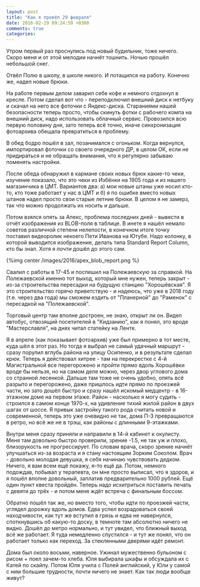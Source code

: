 ```yaml
---
layout: post
title: "Как я провёл 29 февраля"
date: 2016-02-29 09:24:59 +0300
comments: true
categories: 
---
```

Утром первый раз проснулись под новый будильник, тоже ничего. Скоро меня и от этой мелодии начнёт тошнить. Ночью прошёл небольшой снег.

Отвёл Полю в школу, в школе никого. И потащился на работу. Конечно же, надел новые брюки.

На работе первым делом заварил себе кофе и немного отдохнул в кресле. Потом сделал вот что - переподключил внешний диск к нетбуку и скачал на него все фоточки с Яндекс-диска. Стараниями нашей безопасности теперь просто, чтобы скинуть фотки с рабочего компа на внешний диск, надо использовать облачный сервис. Провозился всю первую половину дня, зато теперь всё точно, иначе синхронизация фотоархива обещала превратиться в проблему.

В обед бодро пошёл в зал, позанимался с огоньком. Когда вернулся, импортировал фоточки со своего очередного ДР, в целом ОК, если не придираться и не обращать внимания, что я регулярно забываю поменять настройки.

После обеда обнаружил в кармане своих новых брюк какие-то чеки, изучение показало, что это чеки из Избёнки на 1905 года и из нашего магазинчика в ЦМТ. Вариантов два: а) мои новые штаны уже носил кто-то, кто тоже работает у нас в ЦМТ и б) я по ошибке вместо новых штанов надел просто свои старые летние брюки. В целом я не замерз, так что можно продолжать их носить и дальше.

Потом взялся опять за Апекс, проблема последних дней - вывести в отчёт изображения из BLOB-поля в таблице. В инете я нашёл немало советов различной степени нелепости, в конечном итоге точку поставил видеоролик некоего Пети Иванова на Ютубе. Надо колонку, в которой выводится изображение, делать типа Standard Report Column, кто бы знал. Хотя я _почти_ дошёл до этого сам.

{%img center /images/2016/apex_blob_report.png %}

Свалил с работы в 17-45 и поспешил на Полежаевскую за справкой. На Полежаевской именно тот выход, который мне нужен, теперь закрыт - из-за строительства пересадки на будущую станцию "Хорошёвская". Я это строительство горячо приветствую - и надеюсь, что уже в 2018 году (т.е. через два года) мы сможем ездить от "Планерной" до "Раменок" с пересадкой на "Полежаевской". 

Торговый центр там вполне достроен, не знаю, открыт ли он. Видел автобус, отвозящий посетителей в "Кидзанию", как я понял, это вроде "Мастерславля", на днях читал статейку на Ленте.

Я в апреле (как показывает фотоархив) уже был примерно в тот месте, куда шёл в этот раз. Но тогда я выбрал не самый удачный маршрут - сразу порулил вглубь района на улицу Осипенко, и в результате сделал крюк. Теперь я действовал хитрее - там на перекрестке с 4-й Магистральной все перегорожено и пройти прямо вдоль Хорошёвки вроде бы нельзя, но на самом деле можно, через двор углового дома со странной лесенкой. Дальше там тоже не очень удобно, опять всё разрыто и перегорожено, даже пришлось идти прямо по проезжей части, но зато дошёл быстро и сразу нашёл искомый медцентр - в 16-этажном доме на первом этаже. Район - насколько я могу судить - строился в самом конце 1970-х, на удивление тихий жилой район в двух шагах от шоссе. Я привык застройку такого рода считать новой и современной, теперь это уже очевидно не так, дома П-3 превращаются в ретро, но всё же не в трэш, как районы с длинными 9-этажками.

Внутри меня сразу приняли и направили в 14-й кабинет к окулисту. Меня там довольно быстро проверили, зрение -1.5, не так уж и плохо, близорукость не прогрессирует. По словам врача, скоро зрение начнёт улучшаться из-за возраста и я стану настоящим Зорким Соколом. Врач - довольно молодая девушка, я себя начинаю чувствовать дедком. Ничего, я вам всем ещё покажу, я-то ещё да. Потом, немного подождав, побывал у терапевта, он мне просто выписал, что я здоров, и я пошёл вполне довольный, заплатив предварительно 1000 рублей. Ещё один пункт квеста пройдён. Теперь надо исхитриться поставить печать с девяти до трёх - и потом меня ждёт встреча с финальным боссом.

Обратно пошёл так же, но вместо того, чтобы идти по проезжей части, углядел дорожку вдоль домов. Едва успел возрадоваться своей находчивости, как тут же вступил в грязь и едва не навернулся, споткнувшись об какую-то доску, в темноте там абсолютно ничего не видно. Дошёл до метро нормально, и тут увидел, что ближный выход всё же работает. Я туда немедленно спустился - и тут же понял, что он работает только как переход. За стеклянными дверями идёт ремонт.

Дома был около восьми, наверное. Ужинал мужественно бульоном с рисом + поел зачем-то хлеба. Юля выбирала шкафы и обсуждала их с Катей по скайпу. Потом Юля учила с Полей английский, у Юли у самой с ним большие трудности, почти ничего не знает. Как так люди вообще живут?
